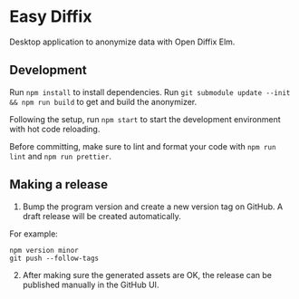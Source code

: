 # Easy Diffix

Desktop application to anonymize data with Open Diffix Elm.

## Development

Run `npm install` to install dependencies.
Run `git submodule update --init && npm run build` to get and build the anonymizer.

Following the setup, run `npm start` to start the development environment with hot code reloading.

Before committing, make sure to lint and format your code with `npm run lint` and `npm run prettier`.

## Making a release

1. Bump the program version and create a new version tag on GitHub. A draft release will be created automatically.

For example:
```
npm version minor
git push --follow-tags
```

2. After making sure the generated assets are OK, the release can be published manually in the GitHub UI.
